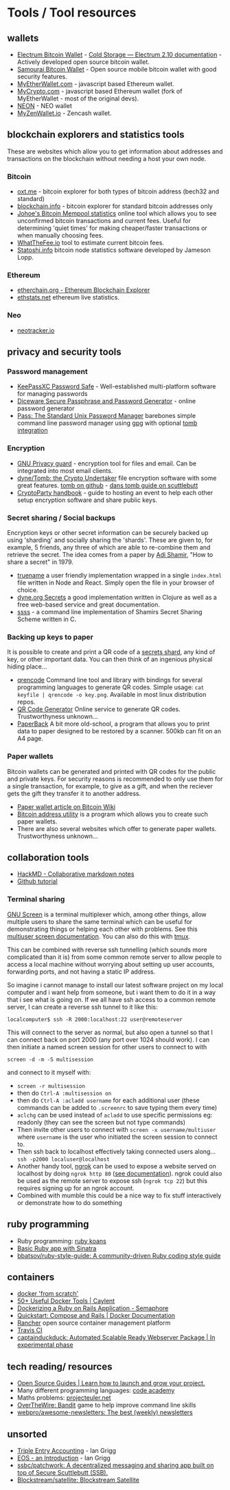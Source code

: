 # Tools / Tool resources

## wallets

* [Electrum Bitcoin Wallet](https://electrum.org/#home) - [Cold Storage — Electrum 2.10 documentation](http://docs.electrum.org/en/latest/coldstorage.html#create-a-watching-only-version-of-your-wallet) - Actively developed open source bitcoin wallet.
* [Samourai Bitcoin Wallet](https://samouraiwallet.com/) - Open source mobile bitcoin wallet with good security features. 
* [MyEtherWallet.com](https://www.myetherwallet.com/) - javascript based Ethereum wallet.
* [MyCrypto.com](https://mycrypto.com/) - javascript based Ethereum wallet (fork of MyEtherWallet - most of the original devs).
* [NEON](http://neonwallet.com/) - NEO wallet
* [MyZenWallet.io](https://myzenwallet.io/) - Zencash wallet.

## blockchain explorers and statistics tools

These are websites which allow you to get information about addresses and transactions on the blockchain without needing a host your own node. 

### Bitcoin

* [oxt.me](https://oxt.me) - bitcoin explorer for both types of bitcoin address (bech32 and standard)
* [blockchain.info](https://blockchain.info) - bitcoin explorer for standard bitcoin addresses only
* [Johoe's Bitcoin Mempool statistics](https://jochen-hoenicke.de/queue/) online tool which allows you to see unconfirmed bitcoin transactions and current fees.  Useful for determining 'quiet times' for making cheaper/faster transactions or when manually choosing fees.   
* [WhatTheFee.io](https://whatthefee.io/) tool to estimate current bitcoin fees.
* [Statoshi.info](http://statoshi.info/) bitcoin node statistics software developed by Jameson Lopp.

### Ethereum

* [etherchain.org - Ethereum Blockchain Explorer](https://www.etherchain.org/)
* [ethstats.net](https://ethstats.net/) ethereum live statistics. 

### Neo

* [neotracker.io](https://neotracker.io/)

## privacy and security tools

### Password management
* [KeePassXC Password Safe](https://keepassxc.org/download/) - Well-established multi-platform software for managing passwords
* [Diceware Secure Passphrase and Password Generator](https://www.rempe.us/diceware/#eff) - online password generator
* [Pass: The Standard Unix Password Manager](https://www.passwordstore.org/) barebones simple command line password manager using [gpg](https://gnupg.org/) with optional [tomb integration](https://github.com/roddhjav/pass-tomb#readme)

### Encryption
* [GNU Privacy guard](https://gnupg.org/) - encryption tool for files and email.  Can be integrated into most email clients.  
* [dyne/Tomb: the Crypto Undertaker](https://www.dyne.org/software/tomb/) file encryption software with some great features. [tomb on github](https://github.com/dyne/Tomb) - [dans tomb guide on scuttlebutt](https://viewer.scuttlebot.io/%25S9KShHdAxUKhhLQxVf9R8fVcU4RdzfJZ06w8fmRLkOE%3D.sha256)
* [CryptoParty handbook](https://www.cryptoparty.in/learn/handbook) - guide to hosting an event to help each other setup encryption software and share public keys. 

### Secret sharing / Social backups

Encryption keys or other secret information can be securely backed up using 'sharding' and socially sharing the 'shards'.  These are given to, for example, 5 friends, any three of which are able to re-combine them and retrieve the secret.  The idea comes from a paper by [Adi Shamir](https://en.wikipedia.org/wiki/Shamir%27s_Secret_Sharing), "How to share a secret" in 1979. 

* [truename](https://github.com/kgibb8/truename-index) a user friendly implementation wrapped in a single `index.html` file written in Node and React. Simply open the file in your browser of choice.
* [dyne.org Secrets](https://secrets.dyne.org/) a good implementation written in Clojure as well as a free web-based service and great documentation.  
* [ssss](http://point-at-infinity.org/ssss/) - a command line implementation of Shamirs Secret Sharing Scheme written in C.

### Backing up keys to paper

It is possible to create and print a QR code of a [secrets shard](https://secrets.dyne.org/), any kind of key, or other important data.  You can then think of an ingenious physical hiding place...

* [qrencode](https://fukuchi.org/works/qrencode/index.html.en) Command line tool and library with bindings for several programming languages to generate QR codes.  Simple usage:  `cat keyfile | qrencode -o key.png`.  Available in most linux distribution repos. 
* [QR Code Generator](https://www.qr-code-generator.com/) Online service to generate QR codes.  Trustworthyness unknown... 
* [PaperBack](http://ollydbg.de/Paperbak/#1) A bit more old-school, a program that allows you to print data to paper designed to be restored by a scanner.  500kb can fit on an A4 page. 

### Paper wallets

Bitcoin wallets can be generated and printed with QR codes for the public and private keys.  For security reasons is recommended to only use them for a single transaction, for example, to give as a gift, and when the reciever gets the gift they transfer it to another address. 

* [Paper wallet article on Bitcoin Wiki](https://en.bitcoin.it/wiki/Paper_wallet)
* [Bitcoin address utility](https://github.com/casascius/Bitcoin-Address-Utility/) is a program which allows you to create such paper wallets.
* There are also several websites which offer to generate paper wallets.  Trustworthyness unknown...


## collaboration tools

* [HackMD - Collaborative markdown notes](https://hackmd.io/)
* [Github tutorial](https://try.github.io/levels/1/challenges/1)

### Terminal sharing

[GNU Screen](https://www.gnu.org/software/screen/) is a terminal multiplexer which, among other things, allow multiple users to share the same terminal which can be useful for demonstrating things or helping each other with problems.  See this [multiuser screen documentation](http://aperiodic.net/screen/multiuser).  You can also do this with [tmux](https://github.com/tmux/tmux/wiki).

This can be combined with reverse ssh tunnelling (which sounds more complicated than it is) from some common remote server to allow people to access a local machine without worrying about setting up user accounts, forwarding ports, and not having a static IP address.  

So imagine i cannot manage to install our latest software project on my local computer and i want help from someone, but i want them to do it in a way that i see what is going on.  If we all have ssh access to a common remote server, I can create a reverse ssh tunnel to it like this: 

`localcomputer$ ssh -R 2000:localhost:22 user@remoteserver`

This will connect to the server as normal, but also open a tunnel so that I can connect back on port 2000 (any port over 1024 should work). 
I can then initiate a named screen session for other users to connect to with 

`screen -d -m -S multisession`

and connect to it myself with:

- `screen -r multisession`
- then do `Ctrl-A :multisession on`
- then do `Ctrl-A :acladd username` for each additional user (these commands can be added to `.screenrc` to save typing them every time)
- `aclchg` can be used instead of `acladd` to use specific permissions eg: readonly (they can see the screen but not type commands)
- Then invite other users to connect with `screen -x username/multiuser` where `username` is the user who initiated the screen session to connect to.
- Then ssh back to localhost effectively taking connected users along... `ssh -p2000 localuser@localhost`
- Another handy tool, [ngrok](https://ngrok.com) can be used to expose a website served on localhost by doing `ngrok http 80` ([see documentation](https://ngrok.com/docs)).  ngrok could also be used as the remote server to expose ssh (`ngrok tcp 22`) but this requires signing up for an ngrok account. 
- Combined with mumble this could be a nice way to fix stuff interactively or demonstrate how to do something

## ruby programming 

* Ruby programming: [ruby koans](https://github.com/CUNY-TAP/ruby-koans)
* [Basic Ruby app with Sinatra](https://github.com/wegotcoders/wgc_groundwork)
* [bbatsov/ruby-style-guide: A community-driven Ruby coding style guide](https://github.com/bbatsov/ruby-style-guide)


## containers

* [docker 'from scratch'](https://embano1.github.io/post/scratch/)
* [50+ Useful Docker Tools | Caylent](http://caylent.com/50-useful-docker-tools/)
* [Dockerizing a Ruby on Rails Application - Semaphore](https://semaphoreci.com/community/tutorials/dockerizing-a-ruby-on-rails-application)
* [Quickstart: Compose and Rails | Docker Documentation](https://docs.docker.com/compose/rails/)
* [Rancher](http://rancher.com/) open source container management platform
* [Travis CI](https://travis-ci.org/)
* [captainduckduck: Automated Scalable Ready Webserver Package | In experimental phase](https://github.com/githubsaturn/captainduckduck/)

## tech reading/ resources

* [Open Source Guides | Learn how to launch and grow your project.](https://opensource.guide/)
* Many different programming languages: [code academy](https://www.codecademy.com/)
* Maths problems: [projecteuler.net](https://projecteuler.net/)
* [OverTheWire: Bandit](http://overthewire.org/wargames/bandit/) game to help improve command line skills
* [webpro/awesome-newsletters: The best (weekly) newsletters](https://github.com/webpro/awesome-newsletters)


## unsorted

* [Triple Entry Accounting](http://iang.org/papers/triple_entry.html) - Ian Grigg
* [EOS - an Introduction](http://iang.org/papers/EOS_An_Introduction.pdf) - Ian Grigg
* [ssbc/patchwork: A decentralized messaging and sharing app built on top of Secure Scuttlebutt (SSB).](https://github.com/ssbc/patchwork)
* [Blockstream/satellite: Blockstream Satellite](https://github.com/Blockstream/satellite)


